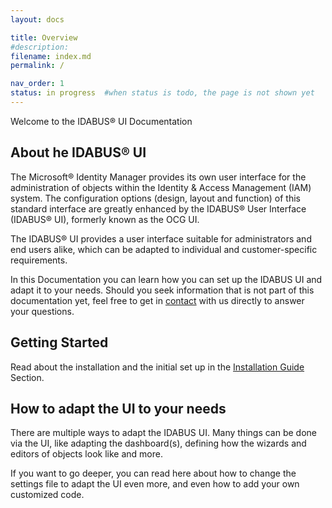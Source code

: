```yaml
---
layout: docs

title: Overview
#description:
filename: index.md
permalink: /

nav_order: 1
status: in progress  #when status is todo, the page is not shown yet
---
```


Welcome to the IDABUS® UI Documentation

## About he IDABUS® UI

The Microsoft® Identity Manager provides its own user interface for the administration of objects within the Identity & Access Management (IAM) system. The configuration options (design, layout and function) of this standard interface are greatly enhanced by the IDABUS® User Interface (IDABUS® UI), formerly known as the OCG UI.

The IDABUS® UI provides a user interface suitable for administrators and end users alike, which can be adapted to individual and customer-specific requirements.

In this Documentation you can learn how you can set up the IDABUS UI and adapt it to your needs. Should you seek information that is not part of this documentation yet, feel free to get in [contact](https://ocg.de/Unternehmen/Kontakt) with us directly to answer your questions.

## Getting Started
Read about the installation and the initial set up in the [Installation Guide](/installation) Section.

## How to adapt the UI to your needs
There are multiple ways to adapt the IDABUS UI. Many things can be done via the UI, like adapting the dashboard(s), defining how the wizards and editors of objects look like and more.

If you want to go deeper, you can read here about how to change the settings file to adapt the UI even more, and even how to add your own customized code.
